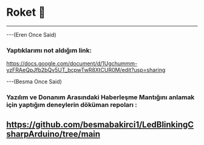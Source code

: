 # Roket 🚀
----
---(Eren Once Said) 
### Yaptıklarımı not aldığım link:  
https://docs.google.com/document/d/1Ugchummm-yzFRAeQpJfb2bQv5UT_bcpwTwR8XtCUR0M/edit?usp=sharing

---(Besma Once Said)
### Yazılım ve Donanım Arasındaki Haberleşme Mantığını anlamak için yaptığım deneylerin döküman repoları :  
https://github.com/besmabakirci1/LedBlinkingCsharpArduino/tree/main
---

